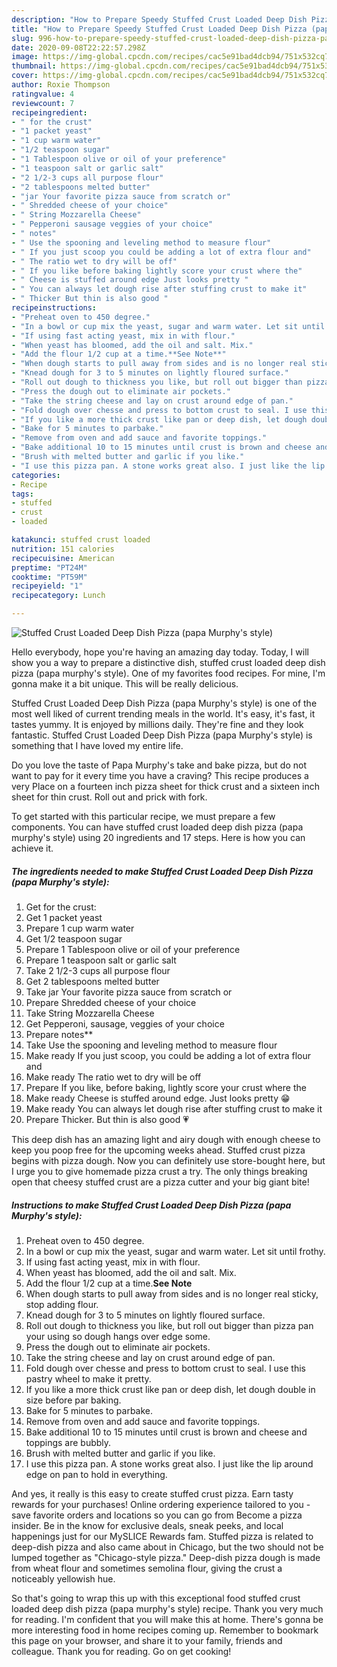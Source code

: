 ```yaml
---
description: "How to Prepare Speedy Stuffed Crust Loaded Deep Dish Pizza (papa Murphy&amp;#39;s style)"
title: "How to Prepare Speedy Stuffed Crust Loaded Deep Dish Pizza (papa Murphy&amp;#39;s style)"
slug: 996-how-to-prepare-speedy-stuffed-crust-loaded-deep-dish-pizza-papa-murphy-and-39-s-style
date: 2020-09-08T22:22:57.298Z
image: https://img-global.cpcdn.com/recipes/cac5e91bad4dcb94/751x532cq70/stuffed-crust-loaded-deep-dish-pizza-papa-murphys-style-recipe-main-photo.jpg
thumbnail: https://img-global.cpcdn.com/recipes/cac5e91bad4dcb94/751x532cq70/stuffed-crust-loaded-deep-dish-pizza-papa-murphys-style-recipe-main-photo.jpg
cover: https://img-global.cpcdn.com/recipes/cac5e91bad4dcb94/751x532cq70/stuffed-crust-loaded-deep-dish-pizza-papa-murphys-style-recipe-main-photo.jpg
author: Roxie Thompson
ratingvalue: 4
reviewcount: 7
recipeingredient:
- " for the crust"
- "1 packet yeast"
- "1 cup warm water"
- "1/2 teaspoon sugar"
- "1 Tablespoon olive or oil of your preference"
- "1 teaspoon salt or garlic salt"
- "2 1/2-3 cups all purpose flour"
- "2 tablespoons melted butter"
- "jar Your favorite pizza sauce from scratch or"
- " Shredded cheese of your choice"
- " String Mozzarella Cheese"
- " Pepperoni sausage veggies of your choice"
- " notes"
- " Use the spooning and leveling method to measure flour"
- " If you just scoop you could be adding a lot of extra flour and"
- " The ratio wet to dry will be off"
- " If you like before baking lightly score your crust where the"
- " Cheese is stuffed around edge Just looks pretty "
- " You can always let dough rise after stuffing crust to make it"
- " Thicker But thin is also good "
recipeinstructions:
- "Preheat oven to 450 degree."
- "In a bowl or cup mix the yeast, sugar and warm water. Let sit until frothy."
- "If using fast acting yeast, mix in with flour."
- "When yeast has bloomed, add the oil and salt. Mix."
- "Add the flour 1/2 cup at a time.**See Note**"
- "When dough starts to pull away from sides and is no longer real sticky, stop adding flour."
- "Knead dough for 3 to 5 minutes on lightly floured surface."
- "Roll out dough to thickness you like, but roll out bigger than pizza pan your using so dough hangs over edge some."
- "Press the dough out to eliminate air pockets."
- "Take the string cheese and lay on crust around edge of pan."
- "Fold dough over chesse and press to bottom crust to seal. I use this pastry wheel to make it pretty."
- "If you like a more thick crust like pan or deep dish, let dough double in size before par baking."
- "Bake for 5 minutes to parbake."
- "Remove from oven and add sauce and favorite toppings."
- "Bake additional 10 to 15 minutes until crust is brown and cheese and toppings are bubbly."
- "Brush with melted butter and garlic if you like."
- "I use this pizza pan. A stone works great also. I just like the lip around edge on pan to hold in everything."
categories:
- Recipe
tags:
- stuffed
- crust
- loaded

katakunci: stuffed crust loaded 
nutrition: 151 calories
recipecuisine: American
preptime: "PT24M"
cooktime: "PT59M"
recipeyield: "1"
recipecategory: Lunch

---
```



![Stuffed Crust Loaded Deep Dish Pizza (papa Murphy&#39;s style)](https://img-global.cpcdn.com/recipes/cac5e91bad4dcb94/751x532cq70/stuffed-crust-loaded-deep-dish-pizza-papa-murphys-style-recipe-main-photo.jpg)

Hello everybody, hope you're having an amazing day today. Today, I will show you a way to prepare a distinctive dish, stuffed crust loaded deep dish pizza (papa murphy&#39;s style). One of my favorites food recipes. For mine, I'm gonna make it a bit unique. This will be really delicious.

Stuffed Crust Loaded Deep Dish Pizza (papa Murphy&#39;s style) is one of the most well liked of current trending meals in the world. It's easy, it's fast, it tastes yummy. It is enjoyed by millions daily. They're fine and they look fantastic. Stuffed Crust Loaded Deep Dish Pizza (papa Murphy&#39;s style) is something that I have loved my entire life.

Do you love the taste of Papa Murphy&#39;s take and bake pizza, but do not want to pay for it every time you have a craving? This recipe produces a very Place on a fourteen inch pizza sheet for thick crust and a sixteen inch sheet for thin crust. Roll out and prick with fork.


To get started with this particular recipe, we must prepare a few components. You can have stuffed crust loaded deep dish pizza (papa murphy&#39;s style) using 20 ingredients and 17 steps. Here is how you can achieve it.

<!--inarticleads1-->

##### The ingredients needed to make Stuffed Crust Loaded Deep Dish Pizza (papa Murphy&#39;s style):

1. Get  for the crust:
1. Get 1 packet yeast
1. Prepare 1 cup warm water
1. Get 1/2 teaspoon sugar
1. Prepare 1 Tablespoon olive or oil of your preference
1. Prepare 1 teaspoon salt or garlic salt
1. Take 2 1/2-3 cups all purpose flour
1. Get 2 tablespoons melted butter
1. Take jar Your favorite pizza sauce from scratch or
1. Prepare  Shredded cheese of your choice
1. Take  String Mozzarella Cheese
1. Get  Pepperoni, sausage, veggies of your choice
1. Prepare  notes**
1. Take  Use the spooning and leveling method to measure flour
1. Make ready  If you just scoop, you could be adding a lot of extra flour and
1. Make ready  The ratio wet to dry will be off
1. Prepare  If you like, before baking, lightly score your crust where the
1. Make ready  Cheese is stuffed around edge. Just looks pretty 😁
1. Make ready  You can always let dough rise after stuffing crust to make it
1. Prepare  Thicker. But thin is also good 💗


This deep dish has an amazing light and airy dough with enough cheese to keep you poop free for the upcoming weeks ahead. Stuffed crust pizza begins with pizza dough. Now you can definitely use store-bought here, but I urge you to give homemade pizza crust a try. The only things breaking open that cheesy stuffed crust are a pizza cutter and your big giant bite! 

<!--inarticleads2-->

##### Instructions to make Stuffed Crust Loaded Deep Dish Pizza (papa Murphy&#39;s style):

1. Preheat oven to 450 degree.
1. In a bowl or cup mix the yeast, sugar and warm water. Let sit until frothy.
1. If using fast acting yeast, mix in with flour.
1. When yeast has bloomed, add the oil and salt. Mix.
1. Add the flour 1/2 cup at a time.**See Note**
1. When dough starts to pull away from sides and is no longer real sticky, stop adding flour.
1. Knead dough for 3 to 5 minutes on lightly floured surface.
1. Roll out dough to thickness you like, but roll out bigger than pizza pan your using so dough hangs over edge some.
1. Press the dough out to eliminate air pockets.
1. Take the string cheese and lay on crust around edge of pan.
1. Fold dough over chesse and press to bottom crust to seal. I use this pastry wheel to make it pretty.
1. If you like a more thick crust like pan or deep dish, let dough double in size before par baking.
1. Bake for 5 minutes to parbake.
1. Remove from oven and add sauce and favorite toppings.
1. Bake additional 10 to 15 minutes until crust is brown and cheese and toppings are bubbly.
1. Brush with melted butter and garlic if you like.
1. I use this pizza pan. A stone works great also. I just like the lip around edge on pan to hold in everything.


And yes, it really is this easy to create stuffed crust pizza. Earn tasty rewards for your purchases! Online ordering experience tailored to you - save favorite orders and locations so you can go from Become a pizza insider. Be in the know for exclusive deals, sneak peeks, and local happenings just for our MySLICE Rewards fam. Stuffed pizza is related to deep-dish pizza and also came about in Chicago, but the two should not be lumped together as &#34;Chicago-style pizza.&#34; Deep-dish pizza dough is made from wheat flour and sometimes semolina flour, giving the crust a noticeably yellowish hue. 

So that's going to wrap this up with this exceptional food stuffed crust loaded deep dish pizza (papa murphy&#39;s style) recipe. Thank you very much for reading. I'm confident that you will make this at home. There's gonna be more interesting food in home recipes coming up. Remember to bookmark this page on your browser, and share it to your family, friends and colleague. Thank you for reading. Go on get cooking!
